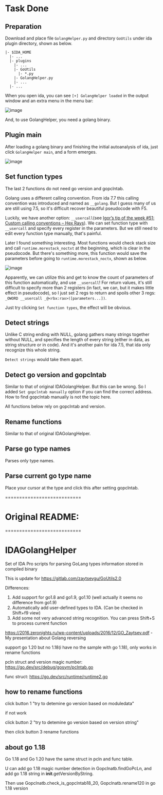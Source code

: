 # Task Done

## Preparation

Download and place file `GolangHelper.py` and directory `GoUtils` under ida plugin directory, shown as below.

```
|- $IDA_HOME
  |- ...
  |- plugins
    |- ...
    |- GoUtils
      |- *.py
    |- GolangHelper.py
    |- ...
  |- ...
```

When you open ida, you can see `[+] GolangHelper loaded` in the output window and an extra menu in the menu bar:

![image](https://github.com/IchildYu/IDAGolangHelper/assets/54837947/21173e8a-6737-4217-91f3-0587790924e9)

And, to use GolangHelper, you need a golang binary.

## Plugin main

After loading a golang binary and finishing the initial autoanalysis of ida, just click `GolangHelper main`, and a form emerges.

![image](https://github.com/IchildYu/IDAGolangHelper/assets/54837947/117f57fd-b370-4258-a6c0-2557b9614888)

## Set function types

The last 2 functions do not need go version and gopclntab.

Golang uses a different calling convention. From ida 7.7 this calling convention was introduced and named as `__golang`. But I guess many of us are still using 7.5, so it's difficult recover beautiful pseudocode with F5. 

Luckily, we have another option: `__usercall`(see [Igor’s tip of the week #51: Custom calling conventions – Hex Rays](https://hex-rays.com/blog/igors-tip-of-the-week-51-custom-calling-conventions/)). We can set function type with `__usercall` and specify every register in the parameters. But we still need to edit every function type manually, that's painful.

Later I found something interesting. Most functions would check stack size and call `runtime.morestack_noctxt` at the beginning, which is clear in the pseudocode. But there's something more, this function would save the parameters before going to `runtime.morestack_noctx`, shown as below.

![image](https://github.com/IchildYu/IDAGolangHelper/assets/54837947/ee3460a9-d1b8-4c26-843d-6eba3e83cf4f)

Apparently, we can utilize this and get to know the count of parameters of this function automatically, and use `__usercall`! For return values, it's still difficult to specify more than 2 registers (in fact, we can, but it makes little effect in pseudocode), so I just set 2 regs to return and spoils other 3 regs: `_OWORD __usercall _@<rbx:rax>([parameters...])`.

Just try clicking `Set function types`, the effect will be obvious.

## Detect strings

Unlike C string ending with NULL, golang gathers many strings together without NULL, and specifies the length of every string (either in data, as string structure or in code). And it's another pain for ida 7.5, that ida only recognize this whole string.

`Detect strings` would take them apart.

## Detect go version and gopclntab

Similar to that of original IDAGolangHelper. But this can be wrong. So I added `Set gopclntab manually` option if you can find the correct address. How to find gopclntab manually is not the topic here.

All functions below rely on gopclntab and version.

## Rename functions

Similar to that of original IDAGolangHelper.

## Parse go type names

Parses only type names.

## Parse current go type name

Place your cursor at the type and click this after setting gopclntab.

===========================

# Original README: 

===========================

# IDAGolangHelper
Set of IDA Pro scripts for parsing GoLang types information stored in compiled binary


This is update for https://gitlab.com/zaytsevgu/GoUtils2.0

Differences:
  1. Add support for go1.8 and go1.9, go1.10 (well actually it seems no difference from go1.9)
  2. Automatically add user-defined types to IDA. (Can be checked in Shift+f9 view)
  3. Add some not very advanced string recognition. You can press Shift+S to process current function


https://2016.zeronights.ru/wp-content/uploads/2016/12/GO_Zaytsev.pdf - My presentation about Golang reversing

support go 1.20 but no 1.18(i have no the sample with go 1.18), only works in rename functions 

pcln struct and version magic number: https://go.dev/src/debug/gosym/pclntab.go

func struct: https://go.dev/src/runtime/runtime2.go


## how to rename functions

click button 1 "try to detemine go version based on moduledata"

if not work

click button 2 "try to detemine go version based on version string"

then click button 3 rename functions

## about go 1.18

Go 1.18 and Go 1.20 have the same struct in pcln and func table. 

U can add go 1.18 magic number detection in Gopclnatb.findGoPcLn, and add go 1.18 string in __init__.getVersionByString.

Then use Gopclnatb.check_is_gopclntab18_20, Gopclnatb.rename120 in go 1.18 version
